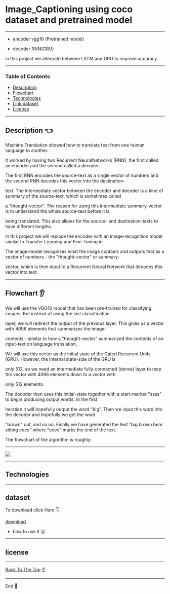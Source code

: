 # Image_Captioning using coco dataset and pretrained model

---

- encoder vgg16 (Pretrained model)

- decoder RNN(GRU) 

in this project we alternate between LSTM and GRU to improve accuracy

---


### Table of Contents


- [Description](#description)
- [Flowchart](#Flowchart)
- [Technologies](#Technologies)
- [Link dataset](#dataset)
- [License](#license)
---

## Description :point_left:

Machine Translation showed how to translate text from one human language to another. 

It worked by having two Recurrent NeuralNetworks (RNN), the first called an encoder and the second called a decoder. 

The first RNN encodes the source-text as a single vector of numbers and the second RNN decodes this vector into the destination-

text. The intermediate vector between the encoder and decoder is a kind of summary of the source-text, which is sometimes called

a "thought-vector". The reason for using this intermediate summary-vector is to understand the whole source-text before it is 

being translated. This also allows for the source- and destination-texts to have different lengths.

In this project we will replace the encoder with an image-recognition model similar to Transfer Learning and Fine-Tuning in 

 The image-model recognizes what the image contains and outputs that as a vector of numbers - the "thought-vector" or summary-
 
 vector, which is then input to a Recurrent Neural Network that decodes this vector into text.


---

## Flowchart :ear:

We will use the VGG16 model that has been pre-trained for classifying images. But instead of using the last classification 

layer, we will redirect the output of the previous layer. This gives us a vector with 4096 elements that summarizes the image-

contents - similar to how a "thought-vector" summarized the contents of an input-text  on language translation. 

We will use this vector as the initial state of the Gated Recurrent Units (GRU). However, the internal state-size of the GRU is 

only 512, so we need an intermediate fully-connected (dense) layer to map the vector with 4096 elements down to a vector with

only 512 elements.

The decoder then uses this initial-state together with a start-marker "ssss" to begin producing output words. In the first 

iteration it will hopefully output the word "big". Then we input this word into the decoder and hopefully we get the word 

"brown" out, and so on. Finally we have generated the text "big brown bear sitting eeee" where "eeee" marks the end of the text.

The flowchart of the algorithm is roughly:

---

<p>

<img src="https://user-images.githubusercontent.com/50107057/82888889-398a9080-9f4a-11ea-9acf-4d8dfad06df4.PNG">

</p>

---


## Technologies


---


## dataset

To download click Here :point_down:

[download]()

- how to use it :open_mouth:



---

## license


---

[Back To The Top](#README.md) :point_up:

---

End :raising_hand:
